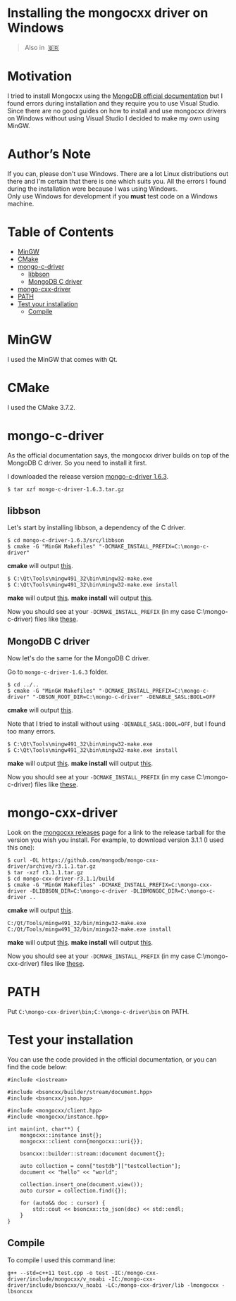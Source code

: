 # Installing the mongocxx driver on Windows
> Also in&nbsp;
> <a href="docs/pt_BR/README.md">🇧🇷</a>

# Motivation
I tried to install Mongocxx using the [MongoDB official documentation](http://mongodb.github.io/mongo-cxx-driver/mongocxx-v3/installation/) but I found errors during installation and they require you to use Visual Studio. Since there are no good guides on how to install and use mongocxx drivers on Windows without using Visual Studio I decided to make my own using MinGW.

# Author’s Note
If you can, please don't use Windows. There are a lot Linux distributions out there and I'm certain that there is one which suits you. All the errors I found during the installation were because I was using Windows.  
Only use Windows for development if you **must** test code on a Windows machine.

# Table of Contents

- [MinGW](#mingw)
- [CMake](#cmake)
- [mongo-c-driver](#mongo-c-driver)
  - [libbson](#libbson)
  - [MongoDB C driver](#mongodb-c-driver)
- [mongo-cxx-driver](#mongo-cxx-driver)
- [PATH](#path)
- [Test your installation](#test-your-installation)
  - [Compile](#compile)

# MinGW
I used the MinGW that comes with Qt.

# CMake
I used the CMake 3.7.2.

# mongo-c-driver
As the official documentation says, the mongocxx driver builds on top of the MongoDB C driver. So you need to install it first.

I downloaded the release version [mongo-c-driver 1.6.3](https://github.com/mongodb/mongo-c-driver/releases).

```
$ tar xzf mongo-c-driver-1.6.3.tar.gz
```

## libbson
Let's start by installing libbson, a dependency of the C driver.

```
$ cd mongo-c-driver-1.6.3/src/libbson
$ cmake -G "MinGW Makefiles" "-DCMAKE_INSTALL_PREFIX=C:\mongo-c-driver"
```
**cmake** will output <a href="output/libbson_cmake.md">this</a>.

```
$ C:\Qt\Tools\mingw491_32\bin\mingw32-make.exe
$ C:\Qt\Tools\mingw491_32\bin\mingw32-make.exe install
```
**make** will output <a href="output/libbson_make.md">this</a>.
**make install** will output <a href="output/libbson_make_install.md">this</a>.

Now you should see at your `-DCMAKE_INSTALL_PREFIX` (in my case C:\mongo-c-driver) files like <a href="output/libbson_tree.md">these</a>.

## MongoDB C driver
Now let's do the same for the MongoDB C driver.

Go to `mongo-c-driver-1.6.3` folder.
```
$ cd ../..
$ cmake -G "MinGW Makefiles" "-DCMAKE_INSTALL_PREFIX=C:\mongo-c-driver" "-DBSON_ROOT_DIR=C:\mongo-c-driver" -DENABLE_SASL:BOOL=OFF
```
**cmake** will output <a href="output/mongoc_cmake.md">this</a>.

Note that I tried to install without using `-DENABLE_SASL:BOOL=OFF`, but I found too many errors.

```
$ C:\Qt\Tools\mingw491_32\bin\mingw32-make.exe
$ C:\Qt\Tools\mingw491_32\bin\mingw32-make.exe install
```
**make** will output <a href="output/mongoc_make.md">this</a>.
**make install** will output <a href="output/mongoc_make_install.md">this</a>.

Now you should see at your `-DCMAKE_INSTALL_PREFIX` (in my case C:\mongo-c-driver) files like <a href="output/mongoc_tree.md">these</a>.

# mongo-cxx-driver
Look on the [mongocxx releases](https://github.com/mongodb/mongo-cxx-driver/releases) page for a link to the release tarball for the version you wish you install. For example, to download version 3.1.1 (I used this one):

```
$ curl -OL https://github.com/mongodb/mongo-cxx-driver/archive/r3.1.1.tar.gz
$ tar -xzf r3.1.1.tar.gz
$ cd mongo-cxx-driver-r3.1.1/build
$ cmake -G "MinGW Makefiles" -DCMAKE_INSTALL_PREFIX=C:\mongo-cxx-driver -DLIBBSON_DIR=C:\mongo-c-driver -DLIBMONGOC_DIR=C:\mongo-c-driver ..
```
**cmake** will output <a href="output/mongocxx_cmake.md">this</a>.

```
C:/Qt/Tools/mingw491_32/bin/mingw32-make.exe
C:/Qt/Tools/mingw491_32/bin/mingw32-make.exe install
```
**make** will output <a href="output/mongocxx_make.md">this</a>.
**make install** will output <a href="output/mongocxx_make_install.md">this</a>.

Now you should see at your `-DCMAKE_INSTALL_PREFIX` (in my case C:\mongo-cxx-driver) files like <a href="output/mongocxx_tree.md">these</a>.

# PATH
Put `C:\mongo-cxx-driver\bin;C:\mongo-c-driver\bin` on PATH.

# Test your installation
You can use the code provided in the official documentation, or you can find the code below:

```
#include <iostream>

#include <bsoncxx/builder/stream/document.hpp>
#include <bsoncxx/json.hpp>

#include <mongocxx/client.hpp>
#include <mongocxx/instance.hpp>

int main(int, char**) {
    mongocxx::instance inst{};
    mongocxx::client conn{mongocxx::uri{}};

    bsoncxx::builder::stream::document document{};

    auto collection = conn["testdb"]["testcollection"];
    document << "hello" << "world";

    collection.insert_one(document.view());
    auto cursor = collection.find({});

    for (auto&& doc : cursor) {
        std::cout << bsoncxx::to_json(doc) << std::endl;
    }
}
```

## Compile
To compile I used this command line:

```
g++ --std=c++11 test.cpp -o test -IC:/mongo-cxx-driver/include/mongocxx/v_noabi -IC:/mongo-cxx-driver/include/bsoncxx/v_noabi -LC:/mongo-cxx-driver/lib -lmongocxx -lbsoncxx
```

